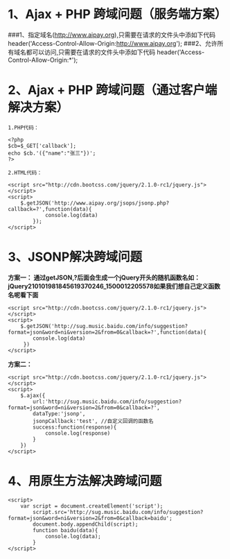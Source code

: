 1、Ajax + PHP 跨域问题（服务端方案）
===============

###1、指定域名(http://www.aipay.org),只需要在请求的文件头中添如下代码
	header('Access-Control-Allow-Origin:http://www.aipay.org');
###2、允许所有域名都可以访问,只需要在请求的文件头中添如下代码
	header('Access-Control-Allow-Origin:*'); 

2、Ajax + PHP 跨域问题（通过客户端解决方案）
===========================

	1.PHP代码：

	<?php 
	$cb=$_GET['callback'];
	echo $cb.'({"name":"张三"})';
	?>
	
	2.HTML代码：

	<script src="http://cdn.bootcss.com/jquery/2.1.0-rc1/jquery.js"></script>
	<script>
		$.getJSON('http://www.aipay.org/jsops/jsonp.php?callback=?',function(data){
				console.log(data)
			});	
	</script>
3、JSONP解决跨域问题
============

**方案一：
通过getJSON,?后面会生成一个jQuery开头的随机函数名如：jQuery210101981845619370246_1500012205578如果我们想自己定义函数名呢看下面**

	<script src="http://cdn.bootcss.com/jquery/2.1.0-rc1/jquery.js"></script>
	<script>
		$.getJSON('http://sug.music.baidu.com/info/suggestion?format=json&word=ni&version=2&from=0&callback=?',function(data){
			console.log(data)
		 })
	</script>
		
	 
**方案二：**

	<script src="http://cdn.bootcss.com/jquery/2.1.0-rc1/jquery.js"></script>
	<script>
		$.ajax({
			url:'http://sug.music.baidu.com/info/suggestion?format=json&word=ni&version=2&from=0&callback=?',
			dataType:'jsonp',
			jsonpCallback:'test', //自定义回调的函数名
			success:function(response){
				console.log(response)
			}
		})
	</script>
	
	
4、用原生方法解决跨域问题
===================

	<script>
		var script = document.createElement('script'); 
			script.src='http://sug.music.baidu.com/info/suggestion?format=json&word=ni&version=2&from=0&callback=baidu';
			document.body.appendChild(script);
			function baidu(data){
				console.log(data);
			}
	</script>	
